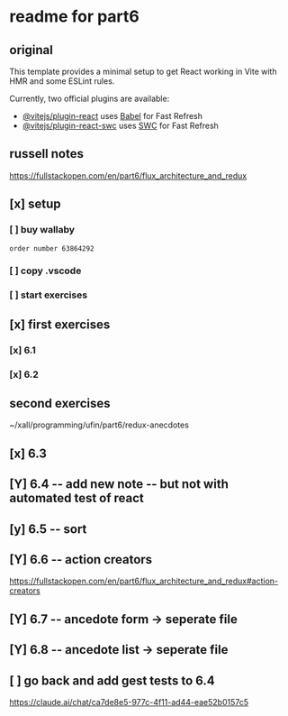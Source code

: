 # readme for part6
## original

This template provides a minimal setup to get React working in Vite with HMR and some ESLint rules.

Currently, two official plugins are available:

- [@vitejs/plugin-react](https://github.com/vitejs/vite-plugin-react/blob/main/packages/plugin-react/README.md) uses [Babel](https://babeljs.io/) for Fast Refresh
- [@vitejs/plugin-react-swc](https://github.com/vitejs/vite-plugin-react-swc) uses [SWC](https://swc.rs/) for Fast Refresh

## russell notes

https://fullstackopen.com/en/part6/flux_architecture_and_redux

## [x] setup
### [ ] buy wallaby
	order number 63864292
### [ ] copy .vscode
### [ ] start exercises



## [x] first exercises
### [x] 6.1
### [x] 6.2
## second exercises
~/xall/programming/ufin/part6/redux-anecdotes
## [x] 6.3
## [Y] 6.4 -- add new note -- but not with automated test of react
## [y] 6.5 -- sort
## [Y] 6.6 -- action creators
https://fullstackopen.com/en/part6/flux_architecture_and_redux#action-creators
## [Y] 6.7 -- ancedote form -> seperate file 
## [Y] 6.8 -- ancedote list -> seperate file 
## [ ] go  back and add gest tests to 6.4



https://claude.ai/chat/ca7de8e5-977c-4f11-ad44-eae52b0157c5
